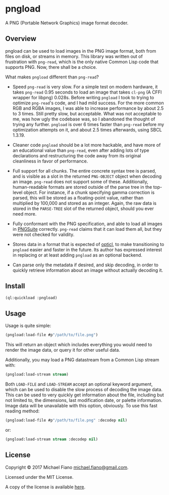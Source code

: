 # pngload

A PNG (Portable Network Graphics) image format decoder.

## Overview

pngload can be used to load images in the PNG image format, both from files on
disk, or streams in memory. This library was written out of frustration with
`png-read`, which is the only native Common Lisp code that supports PNG. Now,
there shall be a choice.

What makes `pngload` different than `png-read`?

- Speed
`png-read` is very slow. For a simple test on modern hardware, it takes
`png-read` 0.95 seconds to load an image that takes `cl-png` (A CFFI wrapper
for libpng) 0.028s. Before writing `pngload` I took to trying to optimize
`png-read`'s code, and I had mild success. For the more common RGB and RGBA
images, I was able to increase performance by about 2.5 to 3 times. Still pretty
slow, but acceptable. What was not acceptable to me, was how ugly the codebase
was, so I abandoned the thought of trying any further. `pngload` is over 6 times
faster than `png-read` before my optimization attempts on it, and about 2.5
times afterwards, using SBCL 1.3.19.

- Cleaner code
`pngload` should be a lot more hackable, and have more of an educational value
than `png-read`, even after adding lots of type declarations and restructuring
the code away from its original cleanliness in favor of performance.

- Full support for all chunks. The entire concrete syntax tree is parsed, and is
  visible as a slot in the returned `PNG-OBJECT` object when decoding an image.
  `png-read` does not support some of these. Additionally, human-readable
  formats are stored outside of the parse tree in the top-level object. For
  instance, if a chunk specifying gamma correction is parsed, this will be
  stored as a floating-point value, rather than multiplied by 100,000 and
  stored as an integer. Again, the raw data is stored in the `PARSE-TREE` slot
  of the returned object, should you ever need more.

- Fully conformant with the PNG specification, and able to load all images in
  [PNGSuite](http://www.schaik.com/pngsuite/) correctly. `png-read` claims that
  it can load them all, but they were not checked for validity.

- Stores data in a format that is expected of
  [opticl](https://github.com/slyrus/opticl), to make transitioning to `pngload`
  easier and faster in the future. Its author has expressed interest in
  replacing or at least adding `pngload` as an optional backend.

- Can parse only the metadata if desired, and skip decoding, in order to quickly
  retrieve information about an image without actually decoding it.

## Install

``` lisp
(ql:quickload :pngload)
```

## Usage

Usage is quite simple:

```lisp
(pngload:load-file #p"/path/to/file.png")
```

This will return an object which includes everything you would need to render
the image data, or query it for other useful data.

Additionally, you may load a PNG datastream from a Common Lisp stream with:

```lisp
(pngload:load-stream stream)
```

Both `LOAD-FILE` and `LOAD-STREAM` accept an optional keyword argument, which
can be used to disable the slow process of decoding the image data. This can be
used to very quickly get information about the file, including but not limited
to, the dimensions, last modification date, or palette information. Image data
will be unavailable with this option, obviously. To use this fast reading
method:

```lisp
(pngload:load-file #p"/path/to/file.png" :decodep nil)
```

or:

```lisp
(pngload:load-stream stream :decodep nil)
```

## License

Copyright © 2017 Michael Fiano <michael.fiano@gmail.com>.

Licensed under the MIT License.

A copy of the license is available [here](LICENSE).
